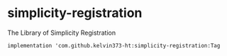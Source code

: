# simplicity-registration
The Library of Simplicity Registration

`implementation 'com.github.kelvin373-ht:simplicity-registration:Tag`